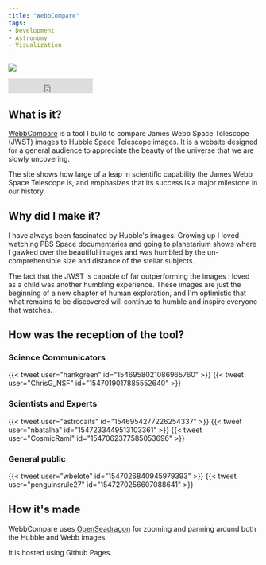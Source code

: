 ```yaml
---
title: "WebbCompare"
tags:
- Development
- Astronomy
- Visualization
---
```

![](attachments/Pasted%20image%2020220715164721.png)
<iframe src="https://ghbtns.com/github-btn.html?user=johnedchristensen&repo=webbcompare&type=star&count=true&size=large" frameborder="0" scrolling="0" width="170" height="30" title="GitHub"></iframe>

## What is it?
[WebbCompare](https:\\www.webbcompare.com) is a tool I build to compare James Webb Space Telescope (JWST) images to Hubble Space Telescope images.
It is a website designed for a general audience to appreciate the beauty of the universe that we are slowly uncovering.

The site shows how large of a leap in scientific capability the James Webb Space Telescope is, and emphasizes that its success is a major milestone in our history.
## Why did I make it?
I have always been fascinated by Hubble's images. Growing up I loved watching PBS Space documentaries and going to planetarium shows where I gawked over the beautiful images and was humbled by the un-comprehensible size and distance of the stellar subjects.

The fact that the JWST is capable of far outperforming the images I loved as a child was another humbling experience. These images are just the beginning of a new chapter of human exploration, and I'm optimistic that what remains to be discovered will continue to humble and inspire everyone that watches.

## How was the reception of the tool?
<style>
.twitter-tweet{
margin: 1em;
width: 800px; !important;
}
.tweet-container{
display: flex; 
justify-content: space-between
}
</style>
### Science Communicators 
<div class="tweet-container">
{{< tweet user="hankgreen" id="1546958021086965760" >}}
{{< tweet user="ChrisG_NSF" id="1547019017885552640" >}}
</div>

### Scientists and Experts
<div class="tweet-container">
{{< tweet user="astrocaits" id="1546954277226254337" >}}
{{< tweet user="nbatalha" id="1547233449513103361" >}}
{{< tweet user="CosmicRami" id="1547062377585053696" >}}
</div>

### General public

<div class="tweet-container">
{{< tweet user="wbelote" id="1547026840945979393" >}}
{{< tweet user="penguinsrule27" id="1547270256607088641" >}}
</div>


## How it's made 
WebbCompare uses [OpenSeadragon](https://openseadragon.github.io/) for zooming and panning around both the Hubble and Webb images.

It is hosted using Github Pages.
